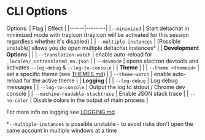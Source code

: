 # CLI Options

Options:
| Flag | Effect |
|------|--------|
|`--minimized` | Start deltachat in minimized mode with trayicon (trayicon will be activated for this session regardless whether it's disabled) |
| `--multiple-instances` | [Possible unstable] allows you do open multiple deltachat instances\* |
| **Development Options** | |
| `--translation-watch` | enable auto-reload for `_locales/_untranslated_en.json` |
| `--devmode` | opens electron devtools and activates `--log-debug` & `--log-to-console` |
| **Theme** | |
| `--theme <themeid>` | set a specific theme (see [THEMES.md](./THEMES.md)) |
| `--theme-watch` | enable auto-reload for the active theme |
| **Logging** | |
| `--log-debug` | Log debug messages |
| `--log-to-console` | Output the log to stdout / Chrome dev console |
| `--machine-readable-stacktrace` | Enable JSON stack trace |
| `--no-color` | Disable colors in the output of main process |

For more info on logging see [LOGGING.md](./LOGGING.md).

\*`--multiple-instances` is possible unstable - to avoid risks don't open the same account in multiple windows at a time
